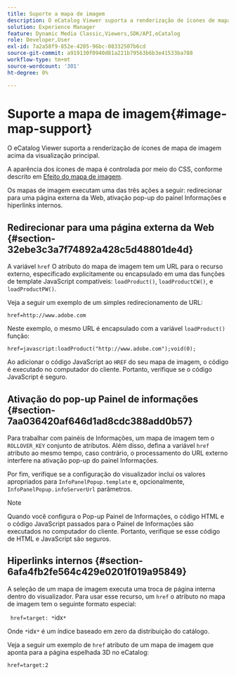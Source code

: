 ```yaml
---
title: Suporte a mapa de imagem
description: O eCatalog Viewer suporta a renderização de ícones de mapa de imagem acima da visualização principal.
solution: Experience Manager
feature: Dynamic Media Classic,Viewers,SDK/API,eCatalog
role: Developer,User
exl-id: 7a2a58f9-852e-4205-96bc-08332507b6cd
source-git-commit: a919130f0940d81a221b79563b6b3e41533ba788
workflow-type: tm+mt
source-wordcount: '301'
ht-degree: 0%

---
```


# Suporte a mapa de imagem{#image-map-support}

O eCatalog Viewer suporta a renderização de ícones de mapa de imagem acima da visualização principal.

A aparência dos ícones de mapa é controlada por meio do CSS, conforme descrito em [Efeito do mapa de imagem](../../c-html5-s7-aem-asset-viewers/c-html5-20-ecatalog-viewer-about/c-html5-20-ecatalog-viewer-customizingviewer/r-html5-ecatalog-viewer-20-customize-imagemapeffect.md#reference-261df27d1ed145c882b26b88e33a0289).

Os mapas de imagem executam uma das três ações a seguir: redirecionar para uma página externa da Web, ativação pop-up do painel Informações e hiperlinks internos.

## Redirecionar para uma página externa da Web {#section-32ebe3c3a7f74892a428c5d48801de4d}

A variável `href` O atributo do mapa de imagem tem um URL para o recurso externo, especificado explicitamente ou encapsulado em uma das funções de template JavaScript compatíveis: `loadProduct()`, `loadProductCW()`, e `loadProductPW()`.

Veja a seguir um exemplo de um simples redirecionamento de URL:

`href=http://www.adobe.com`

Neste exemplo, o mesmo URL é encapsulado com a variável `loadProduct()` função:

`href=javascript:loadProduct("http://www.adobe.com");void(0);`

Ao adicionar o código JavaScript ao `HREF` do seu mapa de imagem, o código é executado no computador do cliente. Portanto, verifique se o código JavaScript é seguro.

## Ativação do pop-up Painel de informações {#section-7aa036420af646d1ad8cdc388add0b57}

Para trabalhar com painéis de Informações, um mapa de imagem tem o `ROLLOVER_KEY` conjunto de atributos. Além disso, defina a variável `href` atributo ao mesmo tempo, caso contrário, o processamento do URL externo interfere na ativação pop-up do painel Informações.

Por fim, verifique se a configuração do visualizador inclui os valores apropriados para `InfoPanelPopup.template` e, opcionalmente, `InfoPanelPopup.infoServerUrl` parâmetros.

>[!NOTE]
>
>Quando você configura o Pop-up Painel de Informações, o código HTML e o código JavaScript passados para o Painel de Informações são executados no computador do cliente. Portanto, verifique se esse código de HTML e JavaScript são seguros.

## Hiperlinks internos {#section-6afa4fb2fe564c429e0201f019a95849}

A seleção de um mapa de imagem executa uma troca de página interna dentro do visualizador. Para usar esse recurso, um `href` o atributo no mapa de imagem tem o seguinte formato especial:

` href=target: *`idx`*`

Onde `*`idx`*` é um índice baseado em zero da distribuição do catálogo.

Veja a seguir um exemplo de `href` atributo de um mapa de imagem que aponta para a página espelhada 3D no eCatalog:

`href=target:2`
